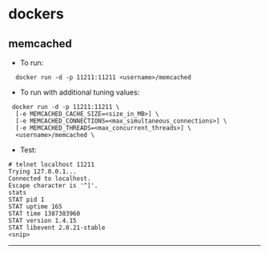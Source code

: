 # dockers
memcached
---------
- To run:

```
  docker run -d -p 11211:11211 <username>/memcached
```

- To run with additional tuning values:

```
 docker run -d -p 11211:11211 \
  [-e MEMCACHED_CACHE_SIZE=<size_in_MB>] \
  [-e MEMCACHED_CONNECTIONS=<max_simultaneous_connections>] \
  [-e MEMCACHED_THREADS=<max_concurrent_threads>] \
  <username>/memcached \
```

- Test:
```
# telnet localhost 11211
Trying 127.0.0.1...
Connected to localhost.
Escape character is '^]'.
stats
STAT pid 1
STAT uptime 165
STAT time 1387383960
STAT version 1.4.15
STAT libevent 2.0.21-stable
<snip>
```

---------------------------------
